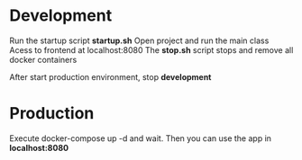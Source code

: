 # Development

Run the startup script **startup.sh**
Open project and run the main class
Acess to frontend at localhost:8080
The **stop.sh** script stops and remove all docker containers

After start production environment, stop **development**

# Production

Execute docker-compose up -d and wait.
Then you can use the app in **localhost:8080**

